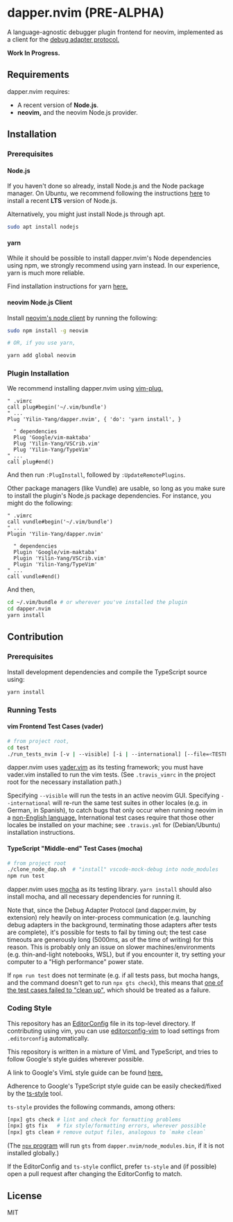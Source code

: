 dapper.nvim (PRE-ALPHA)
================================================================================
A language-agnostic debugger plugin frontend for neovim, implemented as a client
for the [debug adapter protocol.](https://microsoft.github.io/debug-adapter-protocol/)

**Work In Progress.**


Requirements
--------------------------------------------------------------------------------
dapper.nvim requires:

- A recent version of **Node.js**.
- **neovim,** and the neovim Node.js provider.
<!-- TODO update requirements based on nvim api functions -->
<!-- TODO update Node requirements -->

Installation
--------------------------------------------------------------------------------

### Prerequisites

#### Node.js
If you haven't done so already, install Node.js and the Node package manager. On
Ubuntu, we recommend following the instructions [here](https://websiteforstudents.com/install-the-latest-node-js-and-nmp-packages-on-ubuntu-16-04-18-04-lts/)
to install a recent **LTS** version of Node.js.

Alternatively, you might just install Node.js through apt.
```bash
sudo apt install nodejs
```

#### yarn
While it should be possible to install dapper.nvim's Node dependencies using
npm, we strongly recommend using yarn instead. In our experience, yarn is much
more reliable.

Find installation instructions for yarn [here.](https://yarnpkg.com/lang/en/docs/install/)

#### neovim Node.js Client

Install [neovim's node client](https://github.com/neovim/node-client) by running
the following:

```bash
sudo npm install -g neovim

# OR, if you use yarn,

yarn add global neovim
```

### Plugin Installation
We recommend installing dapper.nvim using [vim-plug.](https://github.com/junegunn/vim-plug)

```vim
" .vimrc
call plug#begin('~/.vim/bundle')
" ...
Plug 'Yilin-Yang/dapper.nvim', { 'do': 'yarn install', }

  " dependencies
  Plug 'Google/vim-maktaba'
  Plug 'Yilin-Yang/VSCrib.vim'
  Plug 'Yilin-Yang/TypeVim'
" ...
call plug#end()
```
And then run `:PlugInstall`, followed by `:UpdateRemotePlugins`.

Other package managers (like Vundle) are usable, so long as you make sure to
install the plugin's Node.js package dependencies. For instance, you might do
the following:

```vim
" .vimrc
call vundle#begin('~/.vim/bundle')
" ...
Plugin 'Yilin-Yang/dapper.nvim'

  " dependencies
  Plugin 'Google/vim-maktaba'
  Plugin 'Yilin-Yang/VSCrib.vim'
  Plugin 'Yilin-Yang/TypeVim'
" ...
call vundle#end()
```

And then,
```bash
cd ~/.vim/bundle # or wherever you've installed the plugin
cd dapper.nvim
yarn install
```

Contribution
--------------------------------------------------------------------------------

### Prerequisites
Install development dependencies and compile the TypeScript source using:

```bash
yarn install
```

### Running Tests

#### vim Frontend Test Cases (vader)

```bash
# from project root,
cd test
./run_tests_nvim [-v | --visible] [-i | --international] [--file=<TESTFILE.vader>]
```

dapper.nvim uses [vader.vim](https://github.com/junegunn/vader.vim) as its
testing framework; you must have vader.vim installed to run the vim tests. (See
`.travis_vimrc` in the project root for the necessary installation path.)

Specifying `--visible` will run the tests in an active neovim GUI. Specifying
`--international` will re-run the same test suites in other locales (e.g.
in German, in Spanish), to catch bugs that only occur when running neovim in
a [non-English language.](https://github.com/Yilin-Yang/vim-markbar/issues/5)
International test cases require that those other locales be installed on your
machine; see `.travis.yml` for (Debian/Ubuntu) installation instructions.

#### TypeScript "Middle-end" Test Cases (mocha)

```bash
# from project root
./clone_node_dap.sh  # "install" vscode-mock-debug into node_modules
npm run test
```
dapper.nvim uses [mocha](https://mochajs.org/) as its testing library. `yarn
install` should also install mocha, and all necessary dependencies for running
it.

Note that, since the Debug Adapter Protocol (and dapper.nvim, by extension) rely
heavily on inter-process communication (e.g. launching debug adapters in the
background, terminating those adapters after tests are complete), it's possible
for tests to fail by timing out; the test case timeouts are generously long
(5000ms, as of the time of writing) for this reason. This is probably only an
issue on slower machines/environments (e.g. thin-and-light notebooks, WSL), but
if you encounter it, try setting your computer to a "High performance" power
state.

If `npm run test` does not terminate (e.g. if all tests pass, but mocha hangs,
and the command doesn't get to run `npx gts check`), this means that [one of the
test cases failed to "clean up",](https://boneskull.com/mocha-v4-nears-release/#mochawontforceexit)
which should be treated as a failure.

### Coding Style
This repository has an [EditorConfig](https://editorconfig.org/) file in its
top-level directory. If contributing using vim, you can use [editorconfig-vim](https://editorconfig.org/)
to load settings from `.editorconfig` automatically.

This repository is written in a mixture of VimL and TypeScript, and
tries to follow Google's style guides wherever possible.

A link to Google's VimL style guide can be found [here.](https://google.github.io/styleguide/vimscriptguide.xml)

Adherence to Google's TypeScript style guide can be easily checked/fixed by the
[ts-style](https://github.com/google/ts-style) tool.

`ts-style` provides the following commands, among others:

```bash
[npx] gts check # lint and check for formatting problems
[npx] gts fix   # fix style/formatting errors, wherever possible
[npx] gts clean # remove output files, analogous to `make clean`
```

(The [`npx` program](https://www.npmjs.com/package/npx) will run `gts` from
`dapper.nvim/node_modules.bin`, if it is not installed globally.)

If the EditorConfig and `ts-style` conflict, prefer `ts-style` and (if possible)
open a pull request after changing the EditorConfig to match.

License
--------------------------------------------------------------------------------
MIT
